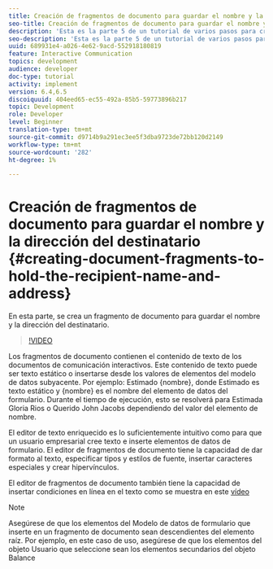 ```yaml
---
title: Creación de fragmentos de documento para guardar el nombre y la dirección del destinatario
seo-title: Creación de fragmentos de documento para guardar el nombre y la dirección del destinatario
description: 'Esta es la parte 5 de un tutorial de varios pasos para crear su primer documento interactivo de comunicaciones. En esta parte, se crea un fragmento de documento para guardar el nombre y la dirección del destinatario. '
seo-description: 'Esta es la parte 5 de un tutorial de varios pasos para crear su primer documento interactivo de comunicaciones. En esta parte, se crea un fragmento de documento para guardar el nombre y la dirección del destinatario. '
uuid: 689931e4-a026-4e62-9acd-552918180819
feature: Interactive Communication
topics: development
audience: developer
doc-type: tutorial
activity: implement
version: 6.4,6.5
discoiquuid: 404eed65-ec55-492a-85b5-59773896b217
topic: Development
role: Developer
level: Beginner
translation-type: tm+mt
source-git-commit: d9714b9a291ec3ee5f3dba9723de72bb120d2149
workflow-type: tm+mt
source-wordcount: '282'
ht-degree: 1%

---
```



# Creación de fragmentos de documento para guardar el nombre y la dirección del destinatario {#creating-document-fragments-to-hold-the-recipient-name-and-address}

En esta parte, se crea un fragmento de documento para guardar el nombre y la dirección del destinatario.

>[!VIDEO](https://video.tv.adobe.com/v/22350/?quality=9&learn=on)

Los fragmentos de documento contienen el contenido de texto de los documentos de comunicación interactivos. Este contenido de texto puede ser texto estático o insertarse desde los valores de elementos del modelo de datos subyacente. Por ejemplo: Estimado {nombre}, donde Estimado es texto estático y {nombre} es el nombre del elemento de datos del formulario. Durante el tiempo de ejecución, esto se resolverá para Estimada Gloria Rios o Querido John Jacobs dependiendo del valor del elemento de nombre.

El editor de texto enriquecido es lo suficientemente intuitivo como para que un usuario empresarial cree texto e inserte elementos de datos de formulario. El editor de fragmentos de documento tiene la capacidad de dar formato al texto, especificar tipos y estilos de fuente, insertar caracteres especiales y crear hipervínculos.

El editor de fragmentos de documento también tiene la capacidad de insertar condiciones en línea en el texto como se muestra en este [vídeo](https://helpx.adobe.com/experience-manager/kt/forms/using/editing-improvements-correspondence-mgmt-feature-video-use.html)

>[!NOTE]
>
>Asegúrese de que los elementos del Modelo de datos de formulario que inserte en un fragmento de documento sean descendientes del elemento raíz. Por ejemplo, en este caso de uso, asegúrese de que los elementos del objeto Usuario que seleccione sean los elementos secundarios del objeto Balance

